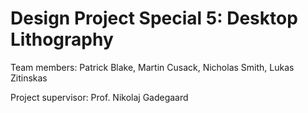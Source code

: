 # Design Project Special 5: Desktop Lithography

Team members: Patrick Blake, Martin Cusack, Nicholas Smith, Lukas Zitinskas

Project supervisor: Prof. Nikolaj Gadegaard

